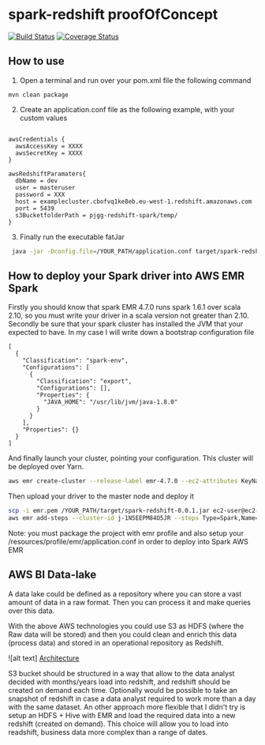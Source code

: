 # spark-redshift proofOfConcept

[![Build Status](https://travis-ci.org/pjgg/spark-redshift-proofOfConcept.svg?branch=master)](https://travis-ci.org/pjgg/spark-redshift-proofOfConcept)
[![Coverage Status](https://coveralls.io/repos/github/pjgg/spark-redshift-proofOfConcept/badge.svg?branch=master)](https://coveralls.io/github/pjgg/spark-redshift-proofOfConcept?branch=master)

How to use
----------

1. Open a terminal and run over your pom.xml file the following command

```Maven
mvn clean package 
```

2. Create an application.conf file as the following example, with your custom values

```Text

awsCredentials {
  awsAccessKey = XXXX
  awsSecretKey = XXXX
}

awsRedshiftParamaters{
  dbName = dev
  user = masteruser
  password = XXX
  host = examplecluster.cbofvq1ke8eb.eu-west-1.redshift.amazonaws.com
  port = 5439
  s3BucketfolderPath = pjgg-redshift-spark/temp/
}
```

3. Finally run the executable fatJar

```bash
 java -jar -Dconfig.file=/YOUR_PATH/application.conf target/spark-redshift-0.0.1.jar
```

How to deploy your Spark driver into AWS EMR Spark
--------------------------------------------------

Firstly you should know that spark EMR 4.7.0 runs spark 1.6.1 over scala 2.10, so you must write your driver in a scala version not greater than 2.10.
Secondly be sure that your spark cluster has installed the JVM that your expected to have. In my case I will write down a bootstrap configuration file 

```Text
[
  {
    "Classification": "spark-env",
    "Configurations": [
      {
        "Classification": "export",
        "Configurations": [],
        "Properties": {
          "JAVA_HOME": "/usr/lib/jvm/java-1.8.0"
        }
      }
    ],
    "Properties": {}
  }
]
```

And finally launch your cluster, pointing your configuration. This cluster will be deployed over Yarn.
 
``` bash
aws emr create-cluster --release-label emr-4.7.0 --ec2-attributes KeyName=emr --enable-debugging --instance-type r3.xlarge --instance-count 2 --application Name=Spark  --configurations http://pjgg-spark.s3.amazonaws.com/conf/awsEmrConfig.json --use-default-roles --log-uri s3://pjgg-spark/logs/
```

Then upload your driver to the master node and deploy it

``` bash 
scp -i emr.pem /YOUR_PATH/target/spark-redshift-0.0.1.jar ec2-user@ec2-52-18-178-57.eu-west-1.compute.amazonaws.com:/tmp
aws emr add-steps --cluster-id j-1N5EEPM84O5JR --steps Type=Spark,Name="Spark Program",Args=[--class,org.sparkRedshift.tutorial.DriverExample,/tmp/spark-redshift-0.0.1.jar,10]
```

Note: you must package the project with emr profile and also setup your /resources/profile/emr/application.conf in order to deploy into Spark AWS EMR

AWS BI Data-lake
----------------

A data lake could be defined as a repository where you can store a vast amount of data in a raw format. Then you can process it and make queries over this data. 

With the above AWS technologies you could use S3 as HDFS (where the Raw data will be stored) and then you could clean and enrich this data (process data) and stored in an operational repository as Redshift. 

![alt text] [Architecture]

[Architecture]: https://github.com/pjgg/spark-redshift-proofOfConcept/blob/master/src/main/resources/doc/dataLakeExampleArq.png

S3 bucket should be structured in a way that allow to the data analyst decided with months/years load into redshift, and redshift should be created on demand each time. Optionally would be possible to take an snapshot of redshift in case a data analyst required to work more than a day with the same dataset.
An other approach more flexible that I didn't try is setup an HDFS + Hive with EMR and load the required data into a new redshift (created on demand). This choice will allow you to load into readshift, business data more complex than a range of dates.      

